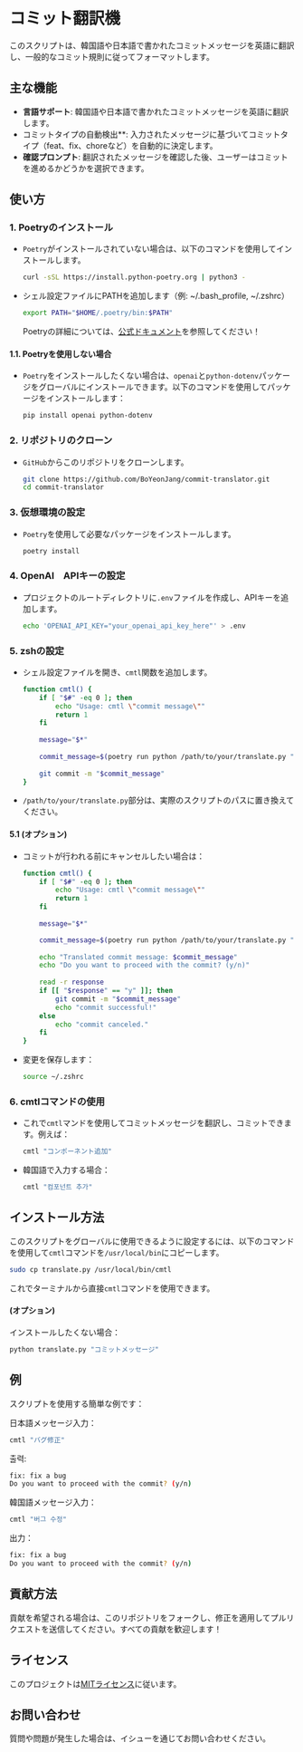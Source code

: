 # コミット翻訳機
このスクリプトは、韓国語や日本語で書かれたコミットメッセージを英語に翻訳し、一般的なコミット規則に従ってフォーマットします。

## 主な機能
- **言語サポート**: 韓国語や日本語で書かれたコミットメッセージを英語に翻訳します。
- コミットタイプの自動検出**: 入力されたメッセージに基づいてコミットタイプ（feat、fix、choreなど）を自動的に決定します。
- **確認プロンプト**: 翻訳されたメッセージを確認した後、ユーザーはコミットを進めるかどうかを選択できます。

## 使い方
### 1. Poetryのインストール

- `Poetry`がインストールされていない場合は、以下のコマンドを使用してインストールします。
   
    ```bash
    curl -sSL https://install.python-poetry.org | python3 -
    ```

- シェル設定ファイルにPATHを追加します（例: ~/.bash_profile, ~/.zshrc）

    ```bash
    export PATH="$HOME/.poetry/bin:$PATH"
    ```

    Poetryの詳細については、[公式ドキュメント](https://python-poetry.org/docs/)を参照してください！

#### 1.1. Poetryを使用しない場合

- `Poetry`をインストールしたくない場合は、`openai`と`python-dotenv`パッケージをグローバルにインストールできます。以下のコマンドを使用してパッケージをインストールします：

    ```bash
    pip install openai python-dotenv
    ```

### 2. リポジトリのクローン
    
- `GitHub`からこのリポジトリをクローンします。
   
    ```bash
    git clone https://github.com/BoYeonJang/commit-translator.git
    cd commit-translator
    ```

### 3. 仮想環境の設定

- `Poetry`を使用して必要なパッケージをインストールします。

    ```bash
    poetry install
    ```

### 4. OpenAI　APIキーの設定
    
- プロジェクトのルートディレクトリに`.env`ファイルを作成し、APIキーを追加します。

    ```bash
    echo 'OPENAI_API_KEY="your_openai_api_key_here"' > .env
    ```

### 5. zshの設定

- シェル設定ファイルを開き、`cmtl`関数を追加します。

    ```bash
    function cmtl() {
        if [ "$#" -eq 0 ]; then
            echo "Usage: cmtl \"commit message\""
            return 1
        fi
        
        message="$*"
        
        commit_message=$(poetry run python /path/to/your/translate.py "$message")
        
        git commit -m "$commit_message"
    }
    ```

- `/path/to/your/translate.py`部分は、実際のスクリプトのパスに置き換えてください。

#### 5.1 (オプション)

- コミットが行われる前にキャンセルしたい場合は：

    ```bash
    function cmtl() {
        if [ "$#" -eq 0 ]; then
            echo "Usage: cmtl \"commit message\""
            return 1
        fi
        
        message="$*"

        commit_message=$(poetry run python /path/to/your/translate.py "$message")
        
        echo "Translated commit message: $commit_message"
        echo "Do you want to proceed with the commit? (y/n)"
        
        read -r response
        if [[ "$response" == "y" ]]; then
            git commit -m "$commit_message"
            echo "commit successful!"
        else
            echo "commit canceled."
        fi
    }
    ```
    

- 変更を保存します：
    ```bash
    source ~/.zshrc
    ```

### 6. cmtlコマンドの使用

- これで`cmtl`マンドを使用してコミットメッセージを翻訳し、コミットできます。例えば：

    ```bash
    cmtl "コンポーネント追加"
    ```

- 韓国語で入力する場合：

    ```bash
    cmtl "컴포넌트 추가"
    ```

## インストール方法
このスクリプトをグローバルに使用できるように設定するには、以下のコマンドを使用して`cmtl`コマンドを`/usr/local/bin`にコピーします。

```bash
sudo cp translate.py /usr/local/bin/cmtl
```
これでターミナルから直接`cmtl`コマンドを使用できます。

#### (オプション)

インストールしたくない場合：
```bash
python translate.py "コミットメッセージ"
```

## 例
スクリプトを使用する簡単な例です：

日本語メッセージ入力：
```bash
cmtl "バグ修正"
```

출력:
```bash
fix: fix a bug
Do you want to proceed with the commit? (y/n)
```

韓国語メッセージ入力：
```bash
cmtl "버그 수정"
```

出力：
```bash
fix: fix a bug
Do you want to proceed with the commit? (y/n)
```

## 貢献方法
貢献を希望される場合は、このリポジトリをフォークし、修正を適用してプルリクエストを送信してください。すべての貢献を歓迎します！

## ライセンス
このプロジェクトは[MITライセンス](https://mit-license.org/)に従います。

## お問い合わせ
質問や問題が発生した場合は、イシューを通じてお問い合わせください。